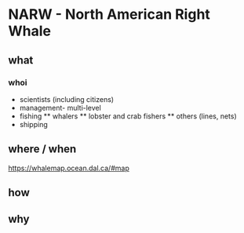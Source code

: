 # NARW - North American Right Whale 

## what 
### whoi
* scientists (including citizens)
* management- multi-level
* fishing 
 ** whalers 
** lobster and crab fishers
** others (lines, nets)
* shipping
## where / when  
   https://whalemap.ocean.dal.ca/#map
## how 
## why
